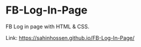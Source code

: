 # FB-Log-In-Page
FB Log in page with HTML &amp; CSS.

Link: https://sahinhossen.github.io/FB-Log-In-Page/
